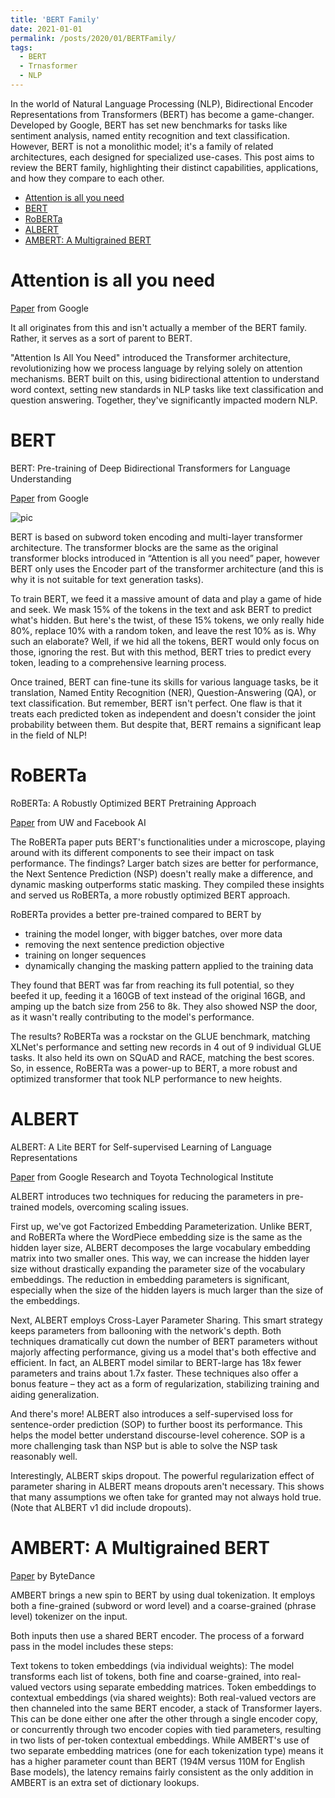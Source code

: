 ```yaml
---
title: 'BERT Family'
date: 2021-01-01
permalink: /posts/2020/01/BERTFamily/
tags:
  - BERT
  - Trnasformer
  - NLP
---
```

In the world of Natural Language Processing (NLP), Bidirectional Encoder Representations from Transformers (BERT) has become a game-changer. Developed by Google, BERT has set new benchmarks for tasks like sentiment analysis, named entity recognition and text classification. However, BERT is not a monolithic model; it's a family of related architectures, each designed for specialized use-cases. This post aims to review the BERT family, highlighting their distinct capabilities, applications, and how they compare to each other.

   * [Attention is all you need](#attention-is-all-you-need)
   * [BERT](#bert)
   * [RoBERTa](#roberta)
   * [ALBERT](#albert)
   * [AMBERT: A Multigrained BERT](#ambert-a-multigrained-bert)

# Attention is all you need
[Paper](https://arxiv.org/abs/1706.03762) from Google

It all originates from this and isn't actually a member of the BERT family. Rather, it serves as a sort of parent to BERT.

"Attention Is All You Need" introduced the Transformer architecture, revolutionizing how we process language by relying solely on attention mechanisms. BERT built on this, using bidirectional attention to understand word context, setting new standards in NLP tasks like text classification and question answering. Together, they've significantly impacted modern NLP.

# BERT
BERT: Pre-training of Deep Bidirectional Transformers for Language Understanding

[Paper](https://arxiv.org/abs/1810.04805) from Google

![pic](https://github.com/naserp/naserp.github.io/blob/images/bert.png)

BERT is based on subword token encoding and multi-layer transformer architecture. The transformer blocks are the same as the original transformer blocks introduced in “Attention is all you need” paper, however BERT only uses the Encoder part of the transformer architecture (and this is why it is not suitable for text generation tasks).

To train BERT, we feed it a massive amount of data and play a game of hide and seek. We mask 15% of the tokens in the text and ask BERT to predict what's hidden. But here's the twist, of these 15% tokens, we only really hide 80%, replace 10% with a random token, and leave the rest 10% as is. Why such an elaborate? Well, if we hid all the tokens, BERT would only focus on those, ignoring the rest. But with this method, BERT tries to predict every token, leading to a comprehensive learning process. 

Once trained, BERT can fine-tune its skills for various language tasks, be it translation, Named Entity Recognition (NER), Question-Answering (QA), or text classification. But remember, BERT isn't perfect. One flaw is that it treats each predicted token as independent and doesn't consider the joint probability between them. But despite that, BERT remains a significant leap in the field of NLP!

# RoBERTa
RoBERTa: A Robustly Optimized BERT Pretraining Approach

[Paper](https://arxiv.org/abs/1907.11692)  from UW and Facebook AI

The RoBERTa paper puts BERT's functionalities under a microscope, playing around with its different components to see their impact on task performance. The findings? Larger batch sizes are better for performance, the Next Sentence Prediction (NSP) doesn't really make a difference, and dynamic masking outperforms static masking. They compiled these insights and served us RoBERTa, a more robustly optimized BERT approach.

 RoBERTa provides a better pre-trained compared to BERT by
- training the model longer, with bigger batches, over more data
- removing the next sentence prediction objective 
- training on longer sequences 
- dynamically changing the masking pattern applied to the training data

They found that BERT was far from reaching its full potential, so they beefed it up, feeding it a 160GB of text instead of the original 16GB, and amping up the batch size from 256 to 8k. They also showed NSP the door, as it wasn't really contributing to the model's performance.

The results? RoBERTa was a rockstar on the GLUE benchmark, matching XLNet's performance and setting new records in 4 out of 9 individual GLUE tasks. It also held its own on SQuAD and RACE, matching the best scores. So, in essence, RoBERTa was a power-up to BERT, a more robust and optimized transformer that took NLP performance to new heights.


# ALBERT
ALBERT: A Lite BERT for Self-supervised Learning of Language Representations

[Paper](https://arxiv.org/abs/1909.11942) from Google Research and Toyota Technological Institute 

ALBERT introduces two techniques for reducing the parameters in pre-trained models, overcoming scaling issues.

First up, we've got Factorized Embedding Parameterization. Unlike BERT, and RoBERTa where the WordPiece embedding size is the same as the hidden layer size, ALBERT decomposes the large vocabulary embedding matrix into two smaller ones. This way, we can increase the hidden layer size without drastically expanding the parameter size of the vocabulary embeddings. The reduction in embedding parameters is significant, especially when the size of the hidden layers is much larger than the size of the embeddings.

Next, ALBERT employs Cross-Layer Parameter Sharing. This smart strategy keeps parameters from ballooning with the network's depth. Both techniques dramatically cut down the number of BERT parameters without majorly affecting performance, giving us a model that's both effective and efficient. In fact, an ALBERT model similar to BERT-large has 18x fewer parameters and trains about 1.7x faster. These techniques also offer a bonus feature – they act as a form of regularization, stabilizing training and aiding generalization.

And there's more! ALBERT also introduces a self-supervised loss for sentence-order prediction (SOP) to further boost its performance. This helps the model better understand discourse-level coherence. SOP is a more challenging task than NSP but is able to solve the NSP task reasonably well.

Interestingly, ALBERT skips dropout. The powerful regularization effect of parameter sharing in ALBERT means dropouts aren't necessary. This shows that many assumptions we often take for granted may not always hold true. (Note that ALBERT v1 did include dropouts).

# AMBERT: A Multigrained BERT

[Paper](https://arxiv.org/abs/2008.11869) by ByteDance 

AMBERT brings a new spin to BERT by using dual tokenization. It employs both a fine-grained (subword or word level) and a coarse-grained (phrase level) tokenizer on the input.

Both inputs then use a shared BERT encoder. The process of a forward pass in the model includes these steps:

Text tokens to token embeddings (via individual weights): The model transforms each list of tokens, both fine and coarse-grained, into real-valued vectors using separate embedding matrices.
Token embeddings to contextual embeddings (via shared weights): Both real-valued vectors are then channeled into the same BERT encoder, a stack of Transformer layers. This can be done either one after the other through a single encoder copy, or concurrently through two encoder copies with tied parameters, resulting in two lists of per-token contextual embeddings.
While AMBERT's use of two separate embedding matrices (one for each tokenization type) means it has a higher parameter count than BERT (194M versus 110M for English Base models), the latency remains fairly consistent as the only addition in AMBERT is an extra set of dictionary lookups.

